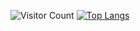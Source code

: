 ![Visitor Count](https://profile-counter.glitch.me/fff122/count.svg)<dr/>
[![Top Langs](https://github-readme-stats.vercel.app/api/top-langs/?username=fff122)](https://github.com/fff122/github-readme-stats)
